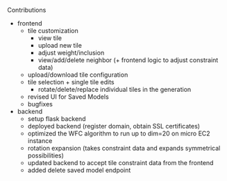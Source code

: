 Contributions
- frontend
  - tile customization
    - view tile
    - upload new tile
    - adjust weight/inclusion
    - view/add/delete neighbor (+ frontend logic to adjust constraint data)
  - upload/download tile configuration
  - tile selection + single tile edits
    - rotate/delete/replace individual tiles in the generation
  - revised UI for Saved Models
  - bugfixes
 - backend
   - setup flask backend
   - deployed backend (register domain, obtain SSL certificates)
   - optimized the WFC algorithm to run up to dim=20 on micro EC2 instance
   - rotation expansion (takes constraint data and expands symmetrical possibilities)
   - updated backend to accept tile constraint data from the frontend
   - added delete saved model endpoint
